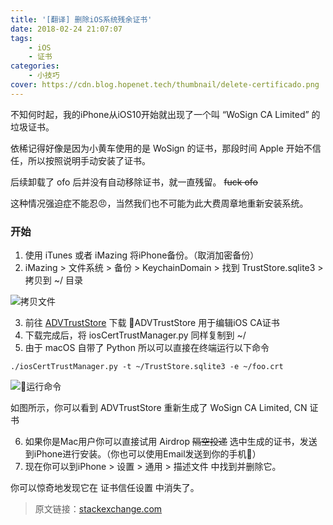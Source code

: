 ```yaml
---
title: '[翻译] 删除iOS系统残余证书'
date: 2018-02-24 21:07:07
tags:
    - iOS
    - 证书
categories:
    - 小技巧
cover: https://cdn.blog.hopenet.tech/thumbnail/delete-certificado.png
---
```


不知何时起，我的iPhone从iOS10开始就出现了一个叫 “WoSign CA Limited” 的垃圾证书。

依稀记得好像是因为小黄车使用的是 WoSign 的证书，那段时间 Apple 开始不信任，所以按照说明手动安装了证书。

后续卸载了 ofo 后并没有自动移除证书，就一直残留。 ~~fuck ofo~~

<!-- more  -->

这种情况强迫症不能忍😠，当然我们也不可能为此大费周章地重新安装系统。

### 开始

1. 使用 iTunes 或者 iMazing 将iPhone备份。（取消加密备份）
2. iMazing > 文件系统 > 备份 > KeychainDomain > 找到 TrustStore.sqlite3 > 拷贝到 ~/ 目录

![拷贝文件](https://cdn.blog.hopenet.tech/article/delete-certificado-residual/1.png)

3. 前往 [ADVTrustStore](https://github.com/ADVTOOLS/ADVTrustStore) 下载 ADVTrustStore 用于编辑iOS CA证书
4. 下载完成后，将 iosCertTrustManager.py 同样复制到 ~/
5. 由于 macOS 自带了 Python 所以可以直接在终端运行以下命令

``` ./iosCertTrustManager.py -t ~/TrustStore.sqlite3 -e ~/foo.crt ```

![运行命令](https://cdn.blog.hopenet.tech/article/delete-certificado-residual/2.png)

如图所示，你可以看到 ADVTrustStore 重新生成了 WoSign CA Limited, CN 证书

6. 如果你是Mac用户你可以直接试用 Airdrop ~~隔空投递~~ 选中生成的证书，发送到iPhone进行安装。（你也可以使用Email发送到你的手机）
7. 现在你可以到iPhone > 设置 > 通用 > 描述文件 中找到并删除它。

你可以惊奇地发现它在 证书信任设置 中消失了。
<br />

> 原文链接：[stackexchange.com](https://apple.stackexchange.com/questions/300203/how-can-i-delete-a-certificate-that-got-restored-from-a-backup-under-ios-10-11)
